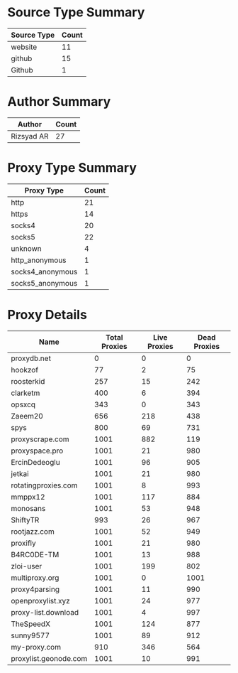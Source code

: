 # Source Type Summary

| Source Type | Count |
|-------------|-------|
| website | 11 |
| github | 15 |
| Github | 1 |


# Author Summary

| Author | Count |
|--------|-------|
| Rizsyad AR | 27 |


# Proxy Type Summary

| Proxy Type | Count |
|------------|-------|
| http | 21 |
| https | 14 |
| socks4 | 20 |
| socks5 | 22 |
| unknown | 4 |
| http_anonymous | 1 |
| socks4_anonymous | 1 |
| socks5_anonymous | 1 |


# Proxy Details

| Name | Total Proxies | Live Proxies | Dead Proxies |
|------|---------------|--------------|---------------|
| proxydb.net | 0 | 0 | 0 |
| hookzof | 77 | 2 | 75 |
| roosterkid | 257 | 15 | 242 |
| clarketm | 400 | 6 | 394 |
| opsxcq | 343 | 0 | 343 |
| Zaeem20 | 656 | 218 | 438 |
| spys | 800 | 69 | 731 |
| proxyscrape.com | 1001 | 882 | 119 |
| proxyspace.pro | 1001 | 21 | 980 |
| ErcinDedeoglu | 1001 | 96 | 905 |
| jetkai | 1001 | 21 | 980 |
| rotatingproxies.com | 1001 | 8 | 993 |
| mmppx12 | 1001 | 117 | 884 |
| monosans | 1001 | 53 | 948 |
| ShiftyTR | 993 | 26 | 967 |
| rootjazz.com | 1001 | 52 | 949 |
| proxifly | 1001 | 21 | 980 |
| B4RC0DE-TM | 1001 | 13 | 988 |
| zloi-user | 1001 | 199 | 802 |
| multiproxy.org | 1001 | 0 | 1001 |
| proxy4parsing | 1001 | 11 | 990 |
| openproxylist.xyz | 1001 | 24 | 977 |
| proxy-list.download | 1001 | 4 | 997 |
| TheSpeedX | 1001 | 124 | 877 |
| sunny9577 | 1001 | 89 | 912 |
| my-proxy.com | 910 | 346 | 564 |
| proxylist.geonode.com | 1001 | 10 | 991 |
